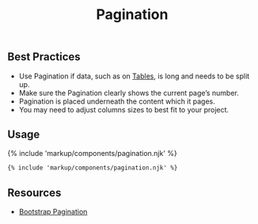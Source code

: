 ﻿---
title: Pagination
summary: Pagination allows users to choose between viewable data sets.
tags: components
layout: docs/guide
eleventyNavigation:
  key: Pagination
  parent: Components
  order: 230
  excerpt: Pagination allows users to choose between viewable data sets.
  img: /img/illustrations/illus-pagination.svg
---

## Best Practices

- Use Pagination if data, such as on [Tables](/components/table), is long and needs to be split up.
- Make sure the Pagination clearly shows the current page’s number.
- Pagination is placed underneath the content which it pages.
- You may need to adjust columns sizes to best fit to your project.

## Usage

{% include 'markup/components/pagination.njk' %}

``` html
{% include 'markup/components/pagination.njk' %}
```

## Resources

- <a href="https://getbootstrap.com/docs/5.1/components/pagination/" target="_blank">Bootstrap Pagination</a>